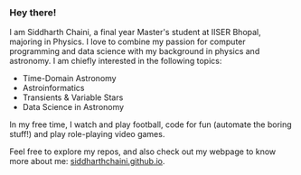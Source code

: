### Hey there!

<!--
**siddharthchaini/siddharthchaini** is a ✨ _special_ ✨ repository because its `README.md` (this file) appears on your GitHub profile.

Here are some ideas to get you started:

- 🔭 I’m currently working on ...
- 🌱 I’m currently learning ...
- 👯 I’m looking to collaborate on ...
- 🤔 I’m looking for help with ...
- 💬 Ask me about ...
- 📫 How to reach me: ...
- 😄 Pronouns: ...
- ⚡ Fun fact: ...
-->

I am Siddharth Chaini, a final year Master's student at IISER Bhopal, majoring in Physics.
I love to combine my passion for computer programming and data science with my background in physics and astronomy. I am chiefly interested in the following topics:

- Time-Domain Astronomy
- Astroinformatics
- Transients & Variable Stars
- Data Science in Astronomy

In my free time, I watch and play football, code for fun (automate the boring stuff!) and play role-playing video games.

Feel free to explore my repos, and also check out my webpage to know more about me: [siddharthchaini.github.io](https://siddharthchaini.github.io/?utm_source=github "Siddharth's Webpage").
